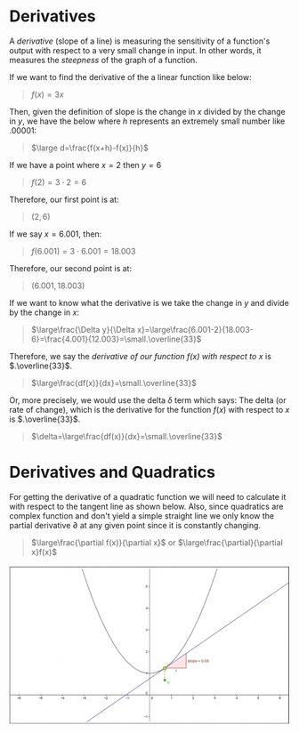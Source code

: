 # Derivatives

A *derivative* (slope of a line) is measuring the sensitivity of a function's output with respect to a very small change in  input. In other words, it measures the *steepness* of the graph of a function.

If we want to find the derivative of the a linear function like below:

> $f(x)=3x$

Then, given the definition of slope is the change in $x$ divided by the change in $y$, we have the below where $h$ represents an extremely small number like $.00001$:

> $\large d=\frac{f(x+h)-f(x)}{h}$

If we have a point where $x=2$ then $y=6$

> $f(2)=3\cdot2=6$

Therefore, our first point is at:

> $(2,6)$

If we say $x=6.001$, then:

> $f(6.001)=3\cdot6.001=18.003$

Therefore, our second point is at:

> $(6.001,18.003)$

If we want to know what the derivative is we take the change in $y$ and divide by the change in $x$:

> $\large\frac{\Delta y}{\Delta x}=\large\frac{6.001-2}{18.003-6}=\frac{4.001}{12.003}=\small.\overline{33}$

Therefore, we say the *derivative of our function $f(x)$ with respect to* $x$ is $.\overline{33}$.

> $\large\frac{df(x)}{dx}=\small.\overline{33}$

Or, more precisely, we would use the delta $\delta$ term which says: The delta (or rate of change), which is the derivative for the function $f(x)$ with respect to $x$ is $.\overline{33}$.

> $\delta=\large\frac{df(x)}{dx}=\small.\overline{33}$

# Derivatives and Quadratics

For getting the derivative of a quadratic function we will need to calculate it with respect to the tangent line as shown below. Also, since quadratics are complex function and don't yield a simple straight line we only know the partial derivative $\partial$ at any given point since it is constantly changing.

> $\large\frac{\partial f(x)}{\partial x}$ or $\large\frac{\partial}{\partial x}f(x)$

![Derivative of a Quadratic](../images/calculus/derivative_quadratic.png)
